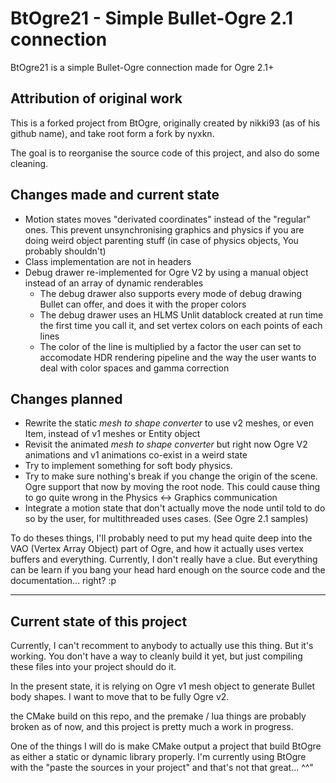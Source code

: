 # BtOgre21 - Simple Bullet-Ogre 2.1 connection


BtOgre21 is a simple Bullet-Ogre connection made for Ogre 2.1+

## Attribution of original work

This is a forked project from BtOgre, originally created by nikki93 (as of his github name), and take root form a fork by nyxkn.

The goal is to reorganise the source code of this project, and also do some cleaning.

## Changes made and current state

 - Motion states moves "derivated coordinates" instead of the "regular" ones. This prevent unsynchronising graphics and physics if you are doing weird object parenting stuff (in case of physics objects, You probably shouldn't)
 - Class implementation are not in headers
 - Debug drawer re-implemented for Ogre V2 by using a manual object instead of an array of dynamic renderables
   - The debug drawer also supports every mode of debug drawing Bullet can offer, and does it with the proper colors
   - The debug drawer uses an HLMS Unlit datablock created at run time the first time you call it, and set vertex colors on each points of each lines
   - The color of the line is multiplied by a factor the user can set to accomodate HDR rendering pipeline and the way the user wants to deal with color spaces and gamma correction

## Changes planned

  - Rewrite the static *mesh to shape converter* to use v2 meshes, or even Item, instead of v1 meshes or Entity object
  - Revisit the animated *mesh to shape converter* but right now Ogre V2 animations and v1 animations co-exist in a weird state
  - Try to implement something for soft body physics.
  - Try to make sure nothing's break if you change the origin of the scene. Ogre support that now by moving the root node. This could cause thing to go quite wrong in the Physics <-> Graphics communication
  - Integrate a motion state that don't actually move the node until told to do so by the user, for multithreaded uses cases. (See Ogre 2.1 samples)

To do theses things, I'll probably need to put my head quite deep into the VAO (Vertex Array Object) part of Ogre, and how it actually uses vertex buffers and everything. Currently, I don't really have a clue. But everything can be learn if you bang your head hard enough on the source code and the documentation... right? :p

--- 

## Current state of this project

Currently, I can't recomment to anybody to actually use this thing. But it's working. You don't have a way to cleanly build it yet, but just compiling these files into your project should do it. 

In the present state, it is relying on Ogre v1 mesh object to generate Bullet body shapes. I want to move that to be fully Ogre v2.

the CMake build on this repo, and the premake / lua things are probably broken as of now, and this project is pretty much a work in progress.

One of the things I will do is make CMake output a project that build BtOgre as either a static or dynamic library properly. I'm currently using BtOgre with the "paste the sources in your project" and that's not that great... ^^"
